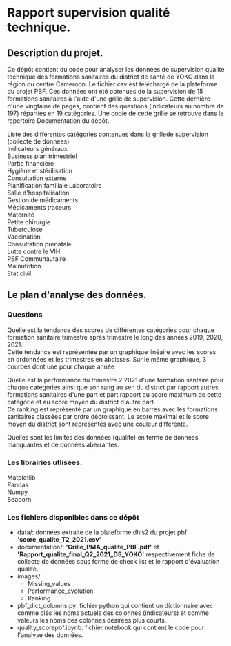 # Rapport supervision qualité technique.


## Description du projet.
Ce dépôt contient du code pour analyser les données de supervision qualité technique des formations sanitaires du district de santé de YOKO dans la région du centre Cameroon. Le fichier csv est téléchargé de la plateforme du projet PBF. Ces données ont été obtenues de la supervision de 15 formations sanitaires à l'aide d'une grille de supervision. Cette dernière d'une vingtaine de pages, contient des questions (indicateurs au nombre de 197) réparties en 19 catégories. Une copie de cette grille se retrouve dans le repertoire Documentation du dépôt.

Liste des différentes catégories contenues dans la grillede supervision (collecte de données)           
Indicateurs généraux    
Business plan trimestriel   
Partie financière   
Hygiène et stérilisation    
Consultation externe     
Planification familiale
Laboratoire   
Salle d'hospitalisation   
Gestion de médicaments   
Médicaments traceurs   
Maternité   
Petite chirurgie      
Tuberculose     
Vaccination    
Consultation prénatale    
Lutte contre le VIH    
PBF Communautaire   
Malnutrition   
Etat civil



## Le plan d'analyse des données.

### Questions

Quelle est la tendance des scores de différentes catégories pour chaque formation sanitaire trimestre après trimestre le long des années 2019, 2020, 2021.    
Cette tendance est représentée par un graphique linéaire avec les scores en ordonnées et les trimestres en abcisses. Sur le même graphique, 3 courbes dont une pour chaque année

Quelle est la performance du trimestre 2 2021 d'une formation santaire pour chaque categories ainsi que son rang au sen du district par rapport autres formations sanitaires d'une part et part rapport au score maximum de cette catégorie et au score moyen du district d'autre part.        
Ce ranking est représenté par un graphique en barres avec les formations sanitaires classées par ordre décroissant. Le score maximal et le score moyen du district sont représentés avec une couleur différente.

Quelles sont les limites des données (qualité) en terme de données manquantes et de données aberrantes.


### Les librairies utlisées.
Matplotlib    
Pandas       
Numpy      
Seaborn    

### Les fichiers disponibles dans ce dépôt      
- data/: données extraite de la plateforme dhis2 du projet pbf **'score_qualite_T2_2021.csv'**
- documentation/: **'Grille_PMA_qualite_PBF.pdf'** et **'Rapport_qualite_final_Q2_2021_DS_YOKO'** respectivement fiche de collecte de données sous forme de check list et le rapport d'évaluation qualité.        
- images/
    - Missing_values
    - Performance_evolution
    - Ranking
- pbf_dict_columns.py: fichier python qui contient un dictionnaire avec comme clés les noms actuels des colonnes (indicateurs) et comme valeurs les noms des colonnes désirées plus courts.
- quality_scorepbf.ipynb: fichier notebook qui contient le code pour l'analyse des données.

